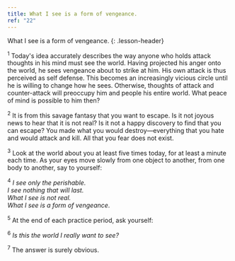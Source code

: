 ```yaml
---
title: What I see is a form of vengeance.
ref: "22"
---
```


What I see is a form of vengeance.
{: .lesson-header}

<sup>1</sup> Today's idea accurately describes the way anyone who holds attack
thoughts in his mind must see the world. Having projected his anger onto
the world, he sees vengeance about to strike at him. His own attack is
thus perceived as self defense. This becomes an increasingly vicious
circle until he is willing to change how he sees. Otherwise, thoughts of
attack and counter-attack will preoccupy him and people his entire
world. What peace of mind is possible to him then?

<sup>2</sup> It is from this savage fantasy that you want to escape. Is it not
joyous news to hear that it is not real? Is it not a happy discovery to
find that you can escape? You made what you would destroy—everything
that you hate and would attack and kill. All that you fear does not
exist.

<sup>3</sup> Look at the world about you at least five times today, for at least a
minute each time. As your eyes move slowly from one object to another,
from one body to another, say to yourself:

<sup>4</sup> *I see only the perishable.<br/>
I see nothing that will last.<br/>
What I see is not real.<br/>
What I see is a form of vengeance*.

<sup>5</sup> At the end of each practice period, ask yourself:

<sup>6</sup> *Is this the world I really want to see?*

<sup>7</sup> The answer is surely obvious.

